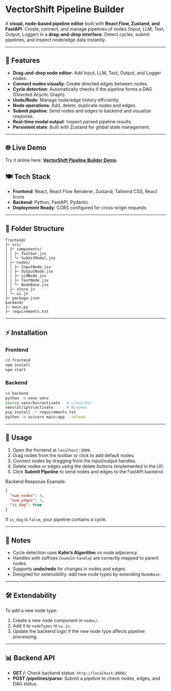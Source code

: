 # VectorShift Pipeline Builder

A **visual, node-based pipeline editor** built with **React Flow, Zustand, and FastAPI**.
Create, connect, and manage pipelines of nodes (Input, LLM, Text, Output, Logger) in a **drag-and-drop interface**. Detect cycles, submit pipelines, and inspect node/edge data instantly.

---

## 🚀 Features

* **Drag-and-drop node editor**: Add Input, LLM, Text, Output, and Logger nodes.
* **Connect nodes visually**: Create directed edges between nodes.
* **Cycle detection**: Automatically checks if the pipeline forms a DAG (Directed Acyclic Graph).
* **Undo/Redo**: Manage node/edge history efficiently.
* **Node operations**: Add, delete, duplicate nodes and edges.
* **Submit pipeline**: Send nodes and edges to backend and visualize response.
* **Real-time modal output**: Inspect parsed pipeline results.
* **Persistent state**: Built with Zustand for global state management.

---

## 🌐 Live Demo

Try it online here: [**VectorShift Pipeline Builder Demo**](https://parshuramsingh.github.io/vectorshift-pip)

## 🍽 Tech Stack

* **Frontend**: React, React Flow Renderer, Zustand, Tailwind CSS, React Icons
* **Backend**: Python, FastAPI, Pydantic
* **Deployment Ready**: CORS configured for cross-origin requests

---

## 📁 Folder Structure

```
frontend/
├─ src/
│ ├─ components/
│ │ ├─ Toolbar.jsx
│ │ └─ SubmitModal.jsx
│ ├─ nodes/
│ │ ├─ InputNode.jsx
│ │ ├─ OutputNode.jsx
│ │ ├─ LLMNode.jsx
│ │ ├─ TextNode.jsx
│ │ └─ NodeBase.jsx
│ ├─ store.js
│ └─ ui.js
├─ package.json
backend/
├─ main.py
├─ requirements.txt
```

---

## ⚡ Installation

### Frontend

```bash
cd frontend
npm install
npm start
```

### Backend

```bash
cd backend
python -m venv venv
source venv/bin/activate   # Linux/Mac
venv\Scripts\activate      # Windows
pip install -r requirements.txt
python -m uvicorn main:app --reload
```

---

## 🎨 Usage

1. Open the frontend at `localhost:3000`.
2. Drag nodes from the toolbar or click to add default nodes.
3. Connect nodes by dragging from the input/output handles.
4. Delete nodes or edges using the delete buttons (implemented in the UI).
5. Click **Submit Pipeline** to send nodes and edges to the FastAPI backend.

Backend Response Example:

```json
{
  "num_nodes": 4,
  "num_edges": 3,
  "is_dag": true
}
```

If `is_dag` is `false`, your pipeline contains a cycle.

---

## 🧠 Notes

* Cycle detection uses **Kahn’s Algorithm** on node adjacency.
* Handles with suffixes (`nodeId-handle`) are correctly mapped to parent nodes.
* Supports **undo/redo** for changes in nodes and edges.
* Designed for extensibility: add new node types by extending `NodeBase`.

---

## 🛠 Extendability

To add a new node type:

1. Create a new node component in `nodes/`.
2. Add it to `nodeTypes` in `ui.js`.
3. Update the backend logic if the new node type affects pipeline processing.

---

## 📊 Backend API

* **GET /**: Check backend status: `http://localhost:8000/`
* **POST /pipelines/parse**: Submit a pipeline to check nodes, edges, and DAG status.
